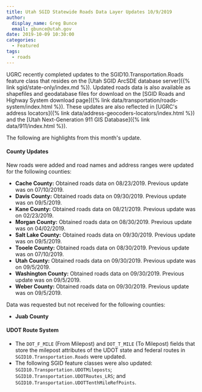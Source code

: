 ```yaml
---
title: Utah SGID Statewide Roads Data Layer Updates 10/9/2019
author:
  display_name: Greg Bunce
  email: gbunce@utah.gov
date: 2019-10-09 10:30:00
categories:
  - Featured
tags:
  - roads
---
```


UGRC recently completed updates to the SGID10.Transportation.Roads feature class that resides on the [Utah SGID ArcSDE database server]({% link sgid/state-only/index.md %}). Updated roads data is also available as shapefiles and geodatabase files for download on the [SGID Roads and Highway System download page]({% link data/transportation/roads-system/index.html %}). These updates are also reflected in [UGRC's address locators]({% link data/address-geocoders-locators/index.html %}) and the [Utah Next-Generation 911 GIS Database]({% link data/911/index.html %}).

The following are highlights from this month's update.

#### County Updates

New roads were added and road names and address ranges were updated for the following counties:

- **Cache County:** Obtained roads data on 08/23/2019. Previous update was on 07/10/2019.
- **Davis County:** Obtained roads data on 09/30/2019. Previous update was on 09/5/2019.
- **Kane County:** Obtained roads data on 08/21/2019. Previous update was on 02/23/2019.
- **Morgan County:** Obtained roads data on 08/30/2019. Previous update was on 04/02/2019.
- **Salt Lake County:** Obtained roads data on 09/30/2019. Previous update was on 09/5/2019.
- **Tooele County:** Obtained roads data on 08/30/2019. Previous update was on 07/10/2019.
- **Utah County:** Obtained roads data on 09/30/2019. Previous update was on 09/5/2019.
- **Washington County:** Obtained roads data on 09/30/2019. Previous update was on 09/5/2019.
- **Weber County:** Obtained roads data on 09/30/2019. Previous update was on 09/5/2019.

Data was requested but not received for the following counties:

- **Juab County**

#### UDOT Route System

- The `DOT_F_MILE` (From Milepost) and `DOT_T_MILE` (To Milepost) fields that store the milepost attributes of the UDOT state and federal routes in `SGID10.Transportation.Roads` were updated.
- The following SGID feature classes were also updated: `SGID10.Transportation.UDOTMileposts`; `SGID10.Transportation.UDOTRoutes_LRS`; and `SGID10.Transportation.UDOTTenthMileRefPoints`.
